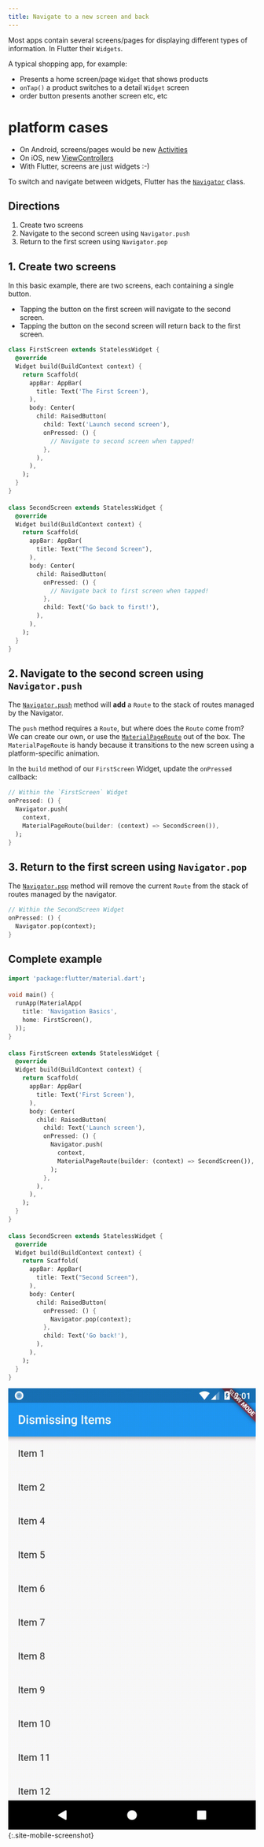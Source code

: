 ```yaml
---
title: Navigate to a new screen and back
---
```



Most apps contain several screens/pages for displaying different types of information. In Flutter their `Widgets`.

A typical shopping app, for example:
 - Presents a home screen/page `Widget` that shows products
 - `onTap()` a product switches to a detail `Widget` screen
 - order button presents another screen etc, etc

# platform cases
 - On Android, screens/pages would be new [Activities](https://developer.android.com/reference/android/app/Activity) 
 - On iOS, new [ViewControllers](https://developer.apple.com/library/archive/featuredarticles/ViewControllerPGforiPhoneOS/) 
 - With Flutter, screens are just widgets :-)

To switch and navigate between widgets, Flutter has the [`Navigator`](https://docs.flutter.io/flutter/widgets/Navigator-class.html) class.

## Directions

  1. Create two screens
  2. Navigate to the second screen using `Navigator.push`
  3. Return to the first screen using `Navigator.pop`

## 1. Create two screens

In this basic example, there are two screens, each containing a single button. 
- Tapping the button on the first screen will navigate to the second screen. 
- Tapping the button on the second screen will return back to the first screen.

```dart
class FirstScreen extends StatelessWidget {
  @override
  Widget build(BuildContext context) {
    return Scaffold(
      appBar: AppBar(
        title: Text('The First Screen'),
      ),
      body: Center(
        child: RaisedButton(
          child: Text('Launch second screen'),
          onPressed: () {
            // Navigate to second screen when tapped!
          },
        ),
      ),
    );
  }
}

class SecondScreen extends StatelessWidget {
  @override
  Widget build(BuildContext context) {
    return Scaffold(
      appBar: AppBar(
        title: Text("The Second Screen"),
      ),
      body: Center(
        child: RaisedButton(
          onPressed: () {
            // Navigate back to first screen when tapped!
          },
          child: Text('Go back to first!'),
        ),
      ),
    );
  }
}
```

## 2. Navigate to the second screen using `Navigator.push`

The [`Navigator.push`](https://docs.flutter.io/flutter/widgets/Navigator/push.html) method 
will **add** a `Route` to the stack of routes managed by the Navigator.

The `push` method requires a `Route`, but where does the `Route` come from?
We can create our own, or use the [`MaterialPageRoute`](https://docs.flutter.io/flutter/material/MaterialPageRoute-class.html)
out of the box. The `MaterialPageRoute` is handy because it transitions to the
new screen using a platform-specific animation.

In the `build` method of our `FirstScreen` Widget, update the `onPressed` callback:

<!-- skip -->
```dart
// Within the `FirstScreen` Widget
onPressed: () {
  Navigator.push(
    context,
    MaterialPageRoute(builder: (context) => SecondScreen()),
  );
}
```

## 3. Return to the first screen using `Navigator.pop`

The [`Navigator.pop`](https://docs.flutter.io/flutter/widgets/Navigator/pop.html)
method will remove the current `Route` from the stack of routes managed by the navigator.

<!-- skip -->
```dart
// Within the SecondScreen Widget
onPressed: () {
  Navigator.pop(context);
}
```

## Complete example

```dart
import 'package:flutter/material.dart';

void main() {
  runApp(MaterialApp(
    title: 'Navigation Basics',
    home: FirstScreen(),
  ));
}

class FirstScreen extends StatelessWidget {
  @override
  Widget build(BuildContext context) {
    return Scaffold(
      appBar: AppBar(
        title: Text('First Screen'),
      ),
      body: Center(
        child: RaisedButton(
          child: Text('Launch screen'),
          onPressed: () {
            Navigator.push(
              context,
              MaterialPageRoute(builder: (context) => SecondScreen()),
            );
          },
        ),
      ),
    );
  }
}

class SecondScreen extends StatelessWidget {
  @override
  Widget build(BuildContext context) {
    return Scaffold(
      appBar: AppBar(
        title: Text("Second Screen"),
      ),
      body: Center(
        child: RaisedButton(
          onPressed: () {
            Navigator.pop(context);
          },
          child: Text('Go back!'),
        ),
      ),
    );
  }
}
```

![Navigation Basics Demo](/images/cookbook/navigation-basics.gif){:.site-mobile-screenshot}
